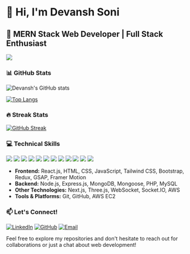 # 👋 Hi, I'm Devansh Soni

## 🚀 MERN Stack Web Developer | Full Stack Enthusiast

![](https://komarev.com/ghpvc/?username=devanshdsoni&color=blue)


### 📊 GitHub Stats

![Devansh's GitHub stats](https://github-readme-stats.vercel.app/api?username=devanshdsoni&show_icons=true&theme=radical)

[![Top Langs](https://github-readme-stats.vercel.app/api/top-langs/?username=devanshdsoni&layout=compact&theme=radical)](https://github.com/anuraghazra/github-readme-stats)

### 🔥 Streak Stats

[![GitHub Streak](https://github-readme-streak-stats.herokuapp.com/?user=devanshdsoni&theme=dark)](https://git.io/streak-stats)

### 💻 Technical Skills

![](https://img.shields.io/badge/next.js-000000?style=for-the-badge&logo=nextdotjs&logoColor=white)
![](https://img.shields.io/badge/Three.js-000000?style=for-the-badge&logo=three.js&logoColor=white)
![](https://img.shields.io/badge/React-20232A?style=for-the-badge&logo=react&logoColor=61DAFB)
![](https://img.shields.io/badge/Node.js-339933?style=for-the-badge&logo=nodedotjs&logoColor=white)
![](https://img.shields.io/badge/Express.js-000000?style=for-the-badge&logo=express&logoColor=white)
![](https://img.shields.io/badge/MongoDB-4EA94B?style=for-the-badge&logo=mongodb&logoColor=white)
![](https://img.shields.io/badge/JavaScript-F7DF1E?style=for-the-badge&logo=javascript&logoColor=black)
![](https://img.shields.io/badge/HTML5-E34F26?style=for-the-badge&logo=html5&logoColor=white)
![](https://img.shields.io/badge/CSS3-1572B6?style=for-the-badge&logo=css3&logoColor=white)
![](https://img.shields.io/badge/Tailwind_CSS-38B2AC?style=for-the-badge&logo=tailwind-css&logoColor=white)
![](https://img.shields.io/badge/Redux-593D88?style=for-the-badge&logo=redux&logoColor=white)
![](https://img.shields.io/badge/Amazon_AWS-FF9900?style=for-the-badge&logo=amazonaws&logoColor=white)

- **Frontend:** React.js, HTML, CSS, JavaScript, Tailwind CSS, Bootstrap, Redux, GSAP, Framer Motion
- **Backend:** Node.js, Express.js, MongoDB, Mongoose, PHP, MySQL
- **Other Technologies:** Next.js, Three.js, WebSocket, Socket.IO, AWS
- **Tools & Platforms:** Git, GitHub, AWS EC2


### 📫 Let's Connect!

[![LinkedIn](https://img.shields.io/badge/LinkedIn-0077B5?style=for-the-badge&logo=linkedin&logoColor=white)](https://www.linkedin.com/in/devanshdsoni)
[![GitHub](https://img.shields.io/badge/GitHub-100000?style=for-the-badge&logo=github&logoColor=white)](https://github.com/devanshdsoni)
[![Email](https://img.shields.io/badge/Email-D14836?style=for-the-badge&logo=gmail&logoColor=white)](mailto:devanshdsoni@gmail.com)

Feel free to explore my repositories and don't hesitate to reach out for collaborations or just a chat about web development!

